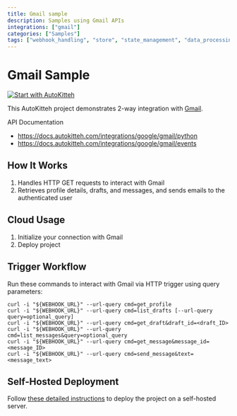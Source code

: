 ```yaml
---
title: Gmail sample
description: Samples using Gmail APIs
integrations: ["gmail"]
categories: ["Samples"]
tags: ["webhook_handling", "store", "state_management", "data_processing", "essential"]
---
```


# Gmail Sample

[![Start with AutoKitteh](https://autokitteh.com/assets/autokitteh-badge.svg)](https://app.autokitteh.cloud/template?template-name=samples/google/gmail)

This AutoKitteh project demonstrates 2-way integration with
[Gmail](https://www.google.com/gmail/about/).

API Documentation

- https://docs.autokitteh.com/integrations/google/gmail/python
- https://docs.autokitteh.com/integrations/google/gmail/events

## How It Works

1. Handles HTTP GET requests to interact with Gmail
2. Retrieves profile details, drafts, and messages, and sends emails to the authenticated user

## Cloud Usage

1. Initialize your connection with Gmail
2. Deploy project

## Trigger Workflow

Run these commands to interact with Gmail via HTTP trigger using query parameters:

```shell
curl -i "${WEBHOOK_URL}" --url-query cmd=get_profile
curl -i "${WEBHOOK_URL}" --url-query cmd=list_drafts [--url-query query=optional_query]
curl -i "${WEBHOOK_URL}" --url-query cmd=get_draft&draft_id=<draft_ID>
curl -i "${WEBHOOK_URL}" --url-query cmd=list_messages&query=optional_query
curl -i "${WEBHOOK_URL}" --url-query cmd=get_message&message_id=<message_ID>
curl -i "${WEBHOOK_URL}" --url-query cmd=send_message&text=<message_text>
```

## Self-Hosted Deployment

Follow [these detailed instructions](https://docs.autokitteh.com/get_started/deployment) to deploy the project on a self-hosted server.
